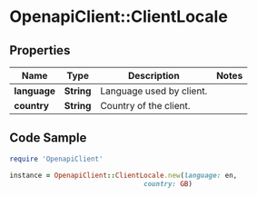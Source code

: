 # OpenapiClient::ClientLocale

## Properties

Name | Type | Description | Notes
------------ | ------------- | ------------- | -------------
**language** | **String** | Language used by client. | 
**country** | **String** | Country of the client. | 

## Code Sample

```ruby
require 'OpenapiClient'

instance = OpenapiClient::ClientLocale.new(language: en,
                                 country: GB)
```



